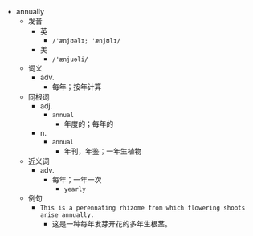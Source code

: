 - annually
  - 发音
    - 英
      - `/'ænjʊəlɪ; 'ænjʊlɪ/`
    - 美
      - `/'ænjuəli/`
  - 词义
    - adv.
      - 每年；按年计算
  - 同根词
    - adj.
      - `annual`
        - 年度的；每年的
    - n.
      - `annual`
        - 年刊，年鉴；一年生植物
  - 近义词
    - adv.
      - 每年；一年一次
        - `yearly`
  - 例句
    - `This is a perennating rhizome from which flowering shoots arise annually.`
      - 这是一种每年发芽开花的多年生根茎。

